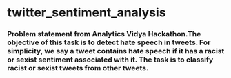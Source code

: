 # twitter_sentiment_analysis
### Problem statement from Analytics Vidya Hackathon.The objective of this task is to detect hate speech in tweets. For  simplicity, we say a tweet contains hate speech if it has a racist or sexist sentiment associated with it. The task is to classify racist or sexist tweets from other tweets.
